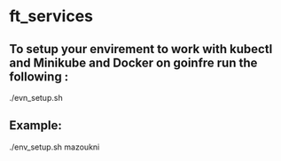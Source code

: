 # ft_services

## To setup your envirement to work with kubectl and Minikube and Docker on goinfre run the following :

./evn_setup.sh <your username>
  
 ## Example:
 
 ./env_setup.sh mazoukni

